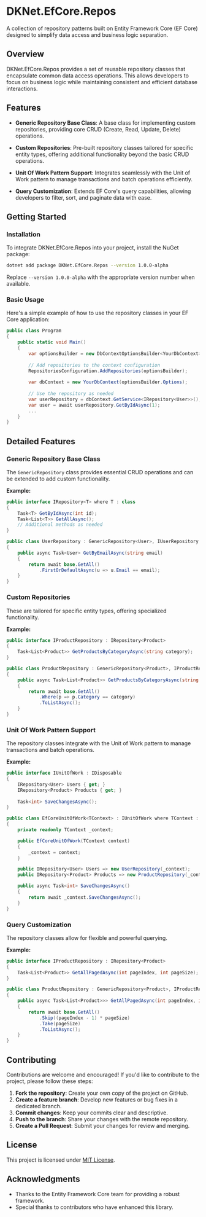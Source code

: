 # DKNet.EfCore.Repos

A collection of repository patterns built on Entity Framework Core (EF Core) designed to simplify data access and business logic separation.

## Overview

DKNet.EfCore.Repos provides a set of reusable repository classes that encapsulate common data access operations. This allows developers to focus on business logic while maintaining consistent and efficient database interactions.

## Features

- **Generic Repository Base Class**: A base class for implementing custom repositories, providing core CRUD (Create, Read, Update, Delete) operations.

- **Custom Repositories**: Pre-built repository classes tailored for specific entity types, offering additional functionality beyond the basic CRUD operations.

- **Unit Of Work Pattern Support**: Integrates seamlessly with the Unit of Work pattern to manage transactions and batch operations efficiently.

- **Query Customization**: Extends EF Core's query capabilities, allowing developers to filter, sort, and paginate data with ease.

## Getting Started

### Installation

To integrate DKNet.EfCore.Repos into your project, install the NuGet package:

```bash
dotnet add package DKNet.EfCore.Repos --version 1.0.0-alpha
```

Replace `--version 1.0.0-alpha` with the appropriate version number when available.

### Basic Usage

Here's a simple example of how to use the repository classes in your EF Core application:

```csharp
public class Program
{
    public static void Main()
    {
        var optionsBuilder = new DbContextOptionsBuilder<YourDbContext>();
        
        // Add repositories to the context configuration
        RepositoriesConfiguration.AddRepositories(optionsBuilder);
        
        var dbContext = new YourDbContext(optionsBuilder.Options);
        
        // Use the repository as needed
        var userRepository = dbContext.GetService<IRepository<User>>();
        var user = await userRepository.GetByIdAsync(1);
        ...
    }
}
```

## Detailed Features

### Generic Repository Base Class

The `GenericRepository` class provides essential CRUD operations and can be extended to add custom functionality.

**Example:**

```csharp
public interface IRepository<T> where T : class
{
    Task<T> GetByIdAsync(int id);
    Task<List<T>> GetAllAsync();
    // Additional methods as needed
}

public class UserRepository : GenericRepository<User>, IUserRepository
{
    public async Task<User> GetByEmailAsync(string email)
    {
        return await base.GetAll()
            .FirstOrDefaultAsync(u => u.Email == email);
    }
}
```

### Custom Repositories

These are tailored for specific entity types, offering specialized functionality.

**Example:**

```csharp
public interface IProductRepository : IRepository<Product>
{
    Task<List<Product>> GetProductsByCategoryAsync(string category);
}

public class ProductRepository : GenericRepository<Product>, IProductRepository
{
    public async Task<List<Product>> GetProductsByCategoryAsync(string category)
    {
        return await base.GetAll()
            .Where(p => p.Category == category)
            .ToListAsync();
    }
}
```

### Unit Of Work Pattern Support

The repository classes integrate with the Unit of Work pattern to manage transactions and batch operations.

**Example:**

```csharp
public interface IUnitOfWork : IDisposable
{
    IRepository<User> Users { get; }
    IRepository<Product> Products { get; }
    
    Task<int> SaveChangesAsync();
}

public class EfCoreUnitOfWork<TContext> : IUnitOfWork where TContext : DbContext
{
    private readonly TContext _context;

    public EfCoreUnitOfWork(TContext context)
    {
        _context = context;
    }

    public IRepository<User> Users => new UserRepository(_context);
    public IRepository<Product> Products => new ProductRepository(_context);

    public async Task<int> SaveChangesAsync()
    {
        return await _context.SaveChangesAsync();
    }
}
```

### Query Customization

The repository classes allow for flexible and powerful querying.

**Example:**

```csharp
public interface IProductRepository : IRepository<Product>
{
    Task<List<Product>> GetAllPagedAsync(int pageIndex, int pageSize);
}

public class ProductRepository : GenericRepository<Product>, IProductRepository
{
    public async Task<List<Product>>> GetAllPagedAsync(int pageIndex, int pageSize)
    {
        return await base.GetAll()
            .Skip((pageIndex - 1) * pageSize)
            .Take(pageSize)
            .ToListAsync();
    }
}
```

## Contributing

Contributions are welcome and encouraged! If you'd like to contribute to the project, please follow these steps:

1. **Fork the repository**: Create your own copy of the project on GitHub.
2. **Create a feature branch**: Develop new features or bug fixes in a dedicated branch.
3. **Commit changes**: Keep your commits clear and descriptive.
4. **Push to the branch**: Share your changes with the remote repository.
5. **Create a Pull Request**: Submit your changes for review and merging.

## License

This project is licensed under [MIT License](LICENSE).

## Acknowledgments

- Thanks to the Entity Framework Core team for providing a robust framework.
- Special thanks to contributors who have enhanced this library.
